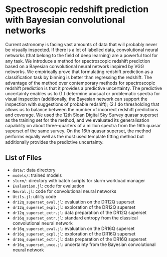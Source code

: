 # Spectroscopic redshift prediction with Bayesian convolutional networks

Current astronomy is facing vast amounts of data that will probably never be visually inspected.
If there is a lot of labelled data, convolutional neural networks (that belong to the ﬁeld of deep learning) are a powerful tool for any task.
We introduce a method for spectroscopic redshift prediction based on a Bayesian convolutional neural network inspired by VGG networks.
We empirically prove that formulating redshift prediction as a classiﬁcation task by binning is better than regressing the redshift.
The advantage of the method over contemporary methods for spectroscopic redshift prediction is that it provides a predictive uncertainty.
The predictive uncertainty enables us to
(1.) determine unusual or problematic spectra for visual inspection
(additionally, the Bayesian network can support the inspection with suggestions of probable redshift);
(2.) do thresholding that allows us to balance between the number of incorrect redshift predictions and coverage.
We used the 12th Sloan Digital Sky Survey quasar superset as the training set for the method,
and we evaluated its generalisation capability on about three-quarters of a million spectra from the 16th quasar superset of the same survey.
On the 16th quasar superset, the method performs equally well as the most used template ﬁtting method but additionally provides the predictive uncertainty.

## List of Files

- `data/`: data directory
- `models/`: trained models
- `slurm/`: directory with batch scripts for slurm workload manager
- `Evaluation.jl`: code for evaluation
- `Neural.jl`: code for convolutional neural networks
- `Utils.jl`: utility code
- `dr12q_superset_eval.jl`: evaluation on the DR12Q superset
- `dr12q_superset_expl.jl`: exploration of the DR12Q superset
- `dr12q_superset_extr.jl`: data preparation of the DR12Q superset
- `dr16q_superset_entr.jl`: standard entropy from the classical convolutional neural network
- `dr16q_superset_eval.jl`: evaluation on the DR16Q superset
- `dr16q_superset_expl.jl`: exploration of the DR16Q superset
- `dr16q_superset_extr.jl`: data preparation of the DR16Q superset
- `dr16q_superset_unce.jl`: uncertainty from the Bayesian convolutional neural network
